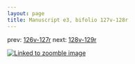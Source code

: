 ```yaml
---
layout: page
title: Manuscript e3, bifolio 127v-128r
---
```


prev: [126v-127r](../126v-127r/) next: [128v-129r](../128v-129r/)



[![Linked to zoomble image](http://www.homermultitext.org/iipsrv?IIIF=/project/homer/pyramidal/deepzoom/hmt/e3bifolio/v1/E3_127v_128r.tif/full/2000,/0/default.jpg)](http://www.homermultitext.org/ict2/?urn=urn:cite2:hmt:e3bifolio.v1:E3_127v_128r)

